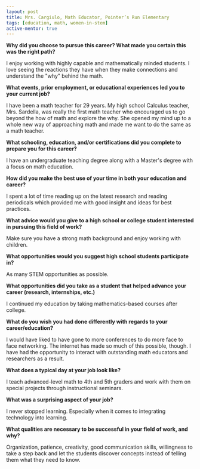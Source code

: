 ```yaml
---
layout: post
title: Mrs. Cargiulo, Math Educator, Pointer’s Run Elementary
tags: [education, math, women-in-stem]
active-mentor: true
---
```


**Why did you choose to pursue this career?  What made you certain this was the right path?**

I enjoy working with highly capable and mathematically minded students.  I love seeing the reactions they have when they make connections and understand the "why" behind the math.

**What events, prior employment, or educational experiences led you to your current job?**

I have been a math teacher for 29 years.  My high school Calculus teacher, Mrs. Sardella, was really the first math teacher who encouraged us to go beyond the how of math and explore the why.  She opened my mind up to a whole new way of approaching math and made me want to do the same as a math teacher.

**What schooling, education, and/or certifications did you complete to prepare you for this career?**

I have an undergraduate teaching degree along with a Master's degree with a focus on math education.

**How did you make the best use of your time in both your education and career?**

I spent a lot of time reading up on the latest research and reading periodicals which provided me with good insight and ideas for best practices.

**What advice would you give to a high school or college student interested in pursuing this field of work?**

Make sure you have a strong math background and enjoy working with children.  

**What opportunities would you suggest high school students participate in?**

As many STEM opportunities as possible.

**What opportunities did you take as a student that helped advance your career (research, internships, etc.)**

I continued my education by taking mathematics-based courses after college.

**What do you wish you had done differently with regards to your career/education?**

I would have liked to have gone to more conferences to do more face to face networking.  The internet has made so much of this possible, though.  I have had the opportunity to interact with outstanding math educators and researchers as a result.

**What does a typical day at your job look like?**

I teach advanced-level math to 4th and 5th graders and work with them on special projects through instructional seminars.

**What was a surprising aspect of your job?**

I never stopped learning.  Especially when it comes to integrating technology into learning.

**What qualities are necessary to be successful in your field of work, and why?**

Organization, patience, creativity, good communication skills, willingness to take a step back and let the students discover concepts instead of telling them what they need to know.
